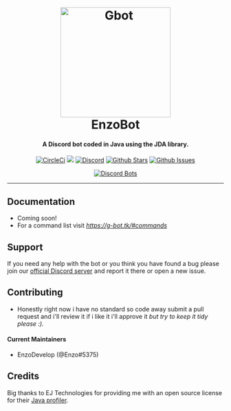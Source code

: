 <h1 align="center">
    <a href="https://discord.gg/f43DKbA"><img src="https://cdn.discordapp.com/attachments/332888740584488961/467343376732127239/Enzo_bot_Logo_png_3.png" width="256px" alt="Gbot"></a>
  <br>
    EnzoBot
  <br>
 </h1>
<h4 align="center">A Discord bot coded in Java using the JDA library.</h4>
  <p align="center">
    <a href="https://circleci.com/gh/EnzoDevelop/EnzoBot" target="_blank"><img src="https://circleci.com/gh/EnzoDevelop/EnzoBot/tree/master.svg?style=shield" alt="CircleCi"></a>
    <a href="https://www.codacy.com/app/EnzoDevelop/EnzoBot?utm_source=github.com&amp;utm_medium=referral&amp;utm_content=EnzoDevelop/EnziBot&amp;utm_campaign=Badge_Grade" target="_blank"><img src="https://api.codacy.com/project/badge/Grade/b8c919e9ca57432f95b19811fec8f76d"></a>
      <a href="https://discord.gg/f43DKbA" target="_blank"><img src="https://discordapp.com/api/guilds/367273834128080898/embed.png" alt="Discord"></a>
    <a href="https://github.com/EnzoDevelop/EnzoBot/blob/master" target="_blank"><img src="https://img.shields.io/github/stars/EnzoDevelop/EnzoBot.svg?style=social&label=Star" alt="Github Stars"></a>
    <a href="https://github.com/EnzoDevelop/EnzoBot/issues" target="_blank"><img src="https://img.shields.io/github/issues-raw/EnzoDevelop/EnzoBot.svg?style=flat-square)" alt="Github Issues"></a>
  </p>
  <p align="center">
    <a href="https://discordbots.org/bot/391558265265192961">
          <img src="https://discordbots.org/api/widget/391558265265192961.svg" alt="Discord Bots" />
        </a>
  </p>
  
-------------------

## Documentation
* Coming soon!
* For a command list visit *https://g-bot.tk/#commands*

## Support

If you need any help with the bot or you think you have found a bug please join our [official Discord server](https://discord.gg/f43DKbA) and report it there or open a new issue.

## Contributing 
* Honestly right now i have no standard so code away submit a pull request and i'll review it if i like it i'll approve it
*but try to keep it tidy please :).*

#### **Current Maintainers**

* EnzoDevelop (@Enzo#5375) 

## Credits

Big thanks to EJ Technologies for providing me with an open source license for their [Java profiler](https://www.ej-technologies.com/products/jprofiler/overview.html).
